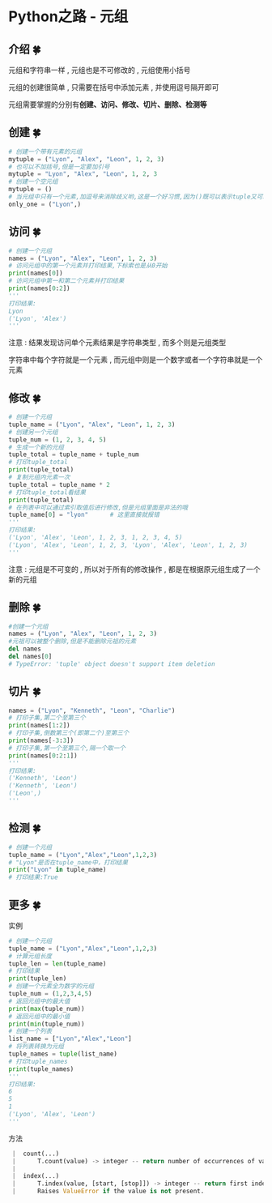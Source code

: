 # Python之路 - 元组

## 介绍  🍀

元组和字符串一样 , 元组也是不可修改的 , 元组使用小括号

元组的创建很简单 , 只需要在括号中添加元素 , 并使用逗号隔开即可

元组需要掌握的分别有**创建、访问、修改、切片、删除、检测等**

## 创建  🍀

```python
# 创建一个带有元素的元组
mytuple = ("Lyon", "Alex", "Leon", 1, 2, 3)
# 也可以不加括号,但是一定要加引号
mytuple = "Lyon", "Alex", "Leon", 1, 2, 3
# 创建一个空元组
mytuple = ()
# 当元组中只有一个元素,加逗号来消除歧义哟,这是一个好习惯,因为()既可以表示tuple又可以表示数学公式中的小括号
only_one = ("Lyon",)
```

## 访问  🍀

```python
# 创建一个元组
names = ("Lyon", "Alex", "Leon", 1, 2, 3)
# 访问元组中的第一个元素并打印结果,下标索也是从0开始
print(names[0]) 
# 访问元组中第一和第二个元素并打印结果
print(names[0:2])
'''
打印结果:
Lyon
('Lyon', 'Alex')
'''
```

注意 : 结果发现访问单个元素结果是字符串类型 , 而多个则是元组类型

字符串中每个字符就是一个元素 , 而元组中则是一个数字或者一个字符串就是一个元素

## 修改  🍀

```python
# 创建一个元组
tuple_name = ("Lyon", "Alex", "Leon", 1, 2, 3)
# 创建另一个元组
tuple_num = (1, 2, 3, 4, 5)
# 生成一个新的元组
tuple_total = tuple_name + tuple_num
# 打印tuple_total
print(tuple_total) 
# 复制元组内元素一次
tuple_total = tuple_name * 2
# 打印tuple_total看结果
print(tuple_total)     
# 在列表中可以通过索引取值后进行修改,但是元组里面是非法的哦
tuple_name[0] = "lyon"      # 这里直接就报错
'''
打印结果:
('Lyon', 'Alex', 'Leon', 1, 2, 3, 1, 2, 3, 4, 5)
('Lyon', 'Alex', 'Leon', 1, 2, 3, 'Lyon', 'Alex', 'Leon', 1, 2, 3)
'''
```

注意 : 元组是不可变的 , 所以对于所有的修改操作 , 都是在根据原元组生成了一个新的元组

## 删除  🍀

```python
#创建一个元组
names = ("Lyon", "Alex", "Leon", 1, 2, 3)
#元祖可以被整个删除,但是不能删除元祖的元素
del names
del names[0] 
# TypeError: 'tuple' object doesn't support item deletion

```

## 切片  🍀

```python
names = ("Lyon", "Kenneth", "Leon", "Charlie")
# 打印子集,第二个至第三个
print(names[1:2])
# 打印子集,倒数第三个(即第二个)至第三个
print(names[-3:3])
# 打印子集,第一个至第三个,隔一个取一个
print(names[0:2:1])
'''
打印结果:
('Kenneth', 'Leon')
('Kenneth', 'Leon')
('Leon',)
'''
```

## 检测  🍀

```python
# 创建一个元组
tuple_name = ("Lyon","Alex","Leon",1,2,3)
# "Lyon"是否在tuple_name中，打印结果
print("Lyon" in tuple_name)
# 打印结果:True
```

## 更多  🍀

实例

```python
# 创建一个元组
tuple_name = ("Lyon","Alex","Leon",1,2,3)
# 计算元组长度
tuple_len = len(tuple_name)     
# 打印结果
print(tuple_len)     
# 创建一个元素全为数字的元组
tuple_num = (1,2,3,4,5)
# 返回元组中的最大值
print(max(tuple_num))      
# 返回元组中的最小值
print(min(tuple_num))     
# 创建一个列表
list_name = ["Lyon","Alex","Leon"]
# 将列表转换为元组
tuple_names = tuple(list_name)
# 打印tuple_names
print(tuple_names)     
'''
打印结果:
6
5
1
('Lyon', 'Alex', 'Leon')
'''
```

方法

```python
 |  count(...)
 |      T.count(value) -> integer -- return number of occurrences of value
 |
 |  index(...)
 |      T.index(value, [start, [stop]]) -> integer -- return first index of value.
 |      Raises ValueError if the value is not present.
```